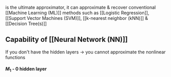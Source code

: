 is the ultimate approximator, it can approximate & recover conventional [[Machine Learning (ML)]] methods such as [[Logistic Regression]], [[Support Vector Machines (SVM)]], [[k-nearest neighbor (kNN)]] & [[Decision Tree(s)]]
## Capability of [[Neural Network (NN)]]
If you don't have the hidden layers $\rightarrow$ you cannot approximate the nonlinear functions
#### $M_1$ - 0 hidden layer
